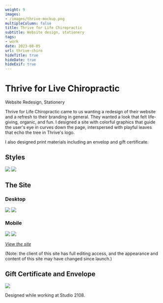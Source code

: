 ```yaml
---
weight: 9
images:
- /images/thrive-mockup.png
multipleColumn: false
title: Thrive for Life Chiropractic
subtitle: Website design, stationery
tags:
- work
date: 2023-08-05
url: thrive-chiro
hideTitle: true
hideDate: true
hideExif: true
---
```

# Thrive for Live Chiropractic
<div class="subtitle">Website Redesign, Stationery</div>

Thrive for Life Chiropractic came to us wanting a redesign of their website and a refresh to their branding in general. They wanted a look that felt life-giving, organic, and fun. I designed a site with colorful graphics that guide the user's eye in curves down the page, interspersed with playful leaves that echo the tree in Thrive's logo.

I also designed print materials including an envelop and gift certificate.

## Styles

![](/images/thrive/colors.png)
![](/images/thrive/fonts.png)

## The Site

### Desktop
![](/images/thrive/Home-Desktop.png)
![](/images/thrive/Interior-Desktop.png)

### Mobile
![](/images/thrive/Home-Mobile.png)
![](/images/thrive/Interior-Mobile.png)


[*View the site*](https://thrive4lifenow.com)

(Note: the client of this site has full editing access, and the appearance and content of this site may have changed since launch.)


## Gift Certificate and Envelope

![](/images/thrive/print/card-and-envelope.jpg)

Designed while working at Studio 2108.